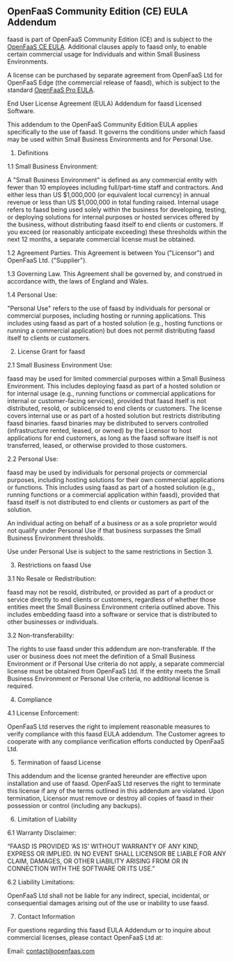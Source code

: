 ## OpenFaaS Community Edition (CE) EULA Addendum

faasd is part of OpenFaaS Community Edition (CE) and is subject to the [OpenFaaS CE EULA](https://github.com/openfaas/faas/blob/master/EULA.md). Additional clauses apply to faasd only, to enable certain commercial usage for Individuals and within Small Business Environments.

A license can be purchased by separate agreement from OpenFaaS Ltd for OpenFaaS Edge (the commercial release of faasd), which is subject to the standard [OpenFaaS Pro EULA](https://github.com/openfaas/faas/blob/master/pro/EULA.md).

End User License Agreement (EULA) Addendum for faasd Licensed Software.

This addendum to the OpenFaaS Community Edition EULA applies specifically to the use of faasd. It governs the conditions under which faasd may be used within Small Business Environments and for Personal Use.

1. Definitions

1.1 Small Business Environment:

A "Small Business Environment" is defined as any commercial entity with fewer than 10 employees including full/part-time staff and contractors. And either less than US $1,000,000 (or equivalent local currency) in annual revenue or less than US $1,000,000 in total funding raised. Internal usage refers to faasd being used solely within the business for developing, testing, or deploying solutions for internal purposes or hosted services offered by the business, without distributing faasd itself to end clients or customers. If you exceed (or reasonably anticipate exceeding) these thresholds within the next 12 months, a separate commercial license must be obtained.

1.2 Agreement Parties. This Agreement is between You ("Licensor") and OpenFaaS Ltd. ("Supplier").

1.3 Governing Law. This Agreement shall be governed by, and construed in accordance with, the laws of England and Wales.

1.4 Personal Use:

"Personal Use" refers to the use of faasd by individuals for personal or commercial purposes, including hosting or running applications. This includes using faasd as part of a hosted solution (e.g., hosting functions or running a commercial application) but does not permit distributing faasd itself to clients or customers.

2. License Grant for faasd

2.1 Small Business Environment Use:

faasd may be used for limited commercial purposes within a Small Business Environment. This includes deploying faasd as part of a hosted solution or for internal usage (e.g., running functions or commercial applications for internal or customer-facing services), provided that faasd itself is not distributed, resold, or sublicensed to end clients or customers. The license covers internal use or as part of a hosted solution but restricts distributing faasd binaries. faasd binaries may be distributed to servers controlled (infrastructure rented, leased, or owned) by the Licensor to host applications for end customers, as long as the faasd software itself is not transferred, leased, or otherwise provided to those customers.

2.2 Personal Use:

faasd may be used by individuals for personal projects or commercial purposes, including hosting solutions for their own commercial applications or functions. This includes using faasd as part of a hosted solution (e.g., running functions or a commercial application within faasd), provided that faasd itself is not distributed to end clients or customers as part of the solution.

An individual acting on behalf of a business or as a sole proprietor would not qualify under Personal Use if that business surpasses the Small Business Environment thresholds.

Use under Personal Use is subject to the same restrictions in Section 3.

3. Restrictions on faasd Use

3.1 No Resale or Redistribution:

faasd may not be resold, distributed, or provided as part of a product or service directly to end clients or customers, regardless of whether those entities meet the Small Business Environment criteria outlined above. This includes embedding faasd into a software or service that is distributed to other businesses or individuals.

3.2 Non-transferability:

The rights to use faasd under this addendum are non-transferable. If the user or business does not meet the definition of a Small Business Environment or if Personal Use criteria do not apply, a separate commercial license must be obtained from OpenFaaS Ltd. If the entity meets the Small Business Environment or Personal Use criteria, no additional license is required.

4. Compliance

4.1 License Enforcement:

OpenFaaS Ltd reserves the right to implement reasonable measures to verify compliance with this faasd EULA addendum. The Customer agrees to cooperate with any compliance verification efforts conducted by OpenFaaS Ltd.

5. Termination of faasd License

This addendum and the license granted hereunder are effective upon installation and use of faasd. OpenFaaS Ltd reserves the right to terminate this license if any of the terms outlined in this addendum are violated. Upon termination, Licensor must remove or destroy all copies of faasd in their possession or control (including any backups).

6. Limitation of Liability

6.1 Warranty Disclaimer:

“FAASD IS PROVIDED ‘AS IS’ WITHOUT WARRANTY OF ANY KIND, EXPRESS OR IMPLIED. IN NO EVENT SHALL LICENSOR BE LIABLE FOR ANY CLAIM, DAMAGES, OR OTHER LIABILITY ARISING FROM OR IN CONNECTION WITH THE SOFTWARE OR ITS USE.”

6.2 Liability Limitations:

OpenFaaS Ltd shall not be liable for any indirect, special, incidental, or consequential damages arising out of the use or inability to use faasd.

7. Contact Information

For questions regarding this faasd EULA Addendum or to inquire about commercial licenses, please contact OpenFaaS Ltd at:

Email: contact@openfaas.com
